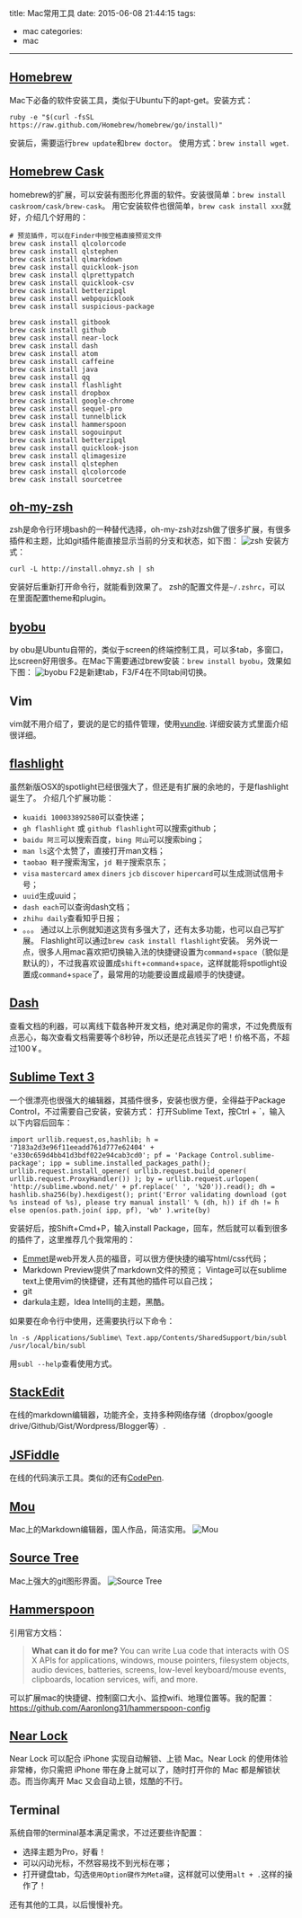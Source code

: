 title: Mac常用工具
date: 2015-06-08 21:44:15
tags:
- mac
categories:
- mac
---

## [Homebrew](https://github.com/robbyrussell/oh-my-zsh)  
Mac下必备的软件安装工具，类似于Ubuntu下的apt-get。安装方式：

```shell
ruby -e "$(curl -fsSL https://raw.github.com/Homebrew/homebrew/go/install)"
```

安装后，需要运行`brew update`和`brew doctor`。
使用方式：`brew install wget`.
## [Homebrew Cask](http://caskroom.io/)
homebrew的扩展，可以安装有图形化界面的软件。安装很简单：`brew install caskroom/cask/brew-cask`。
用它安装软件也很简单，`brew cask install xxx`就好，介绍几个好用的：

```shell
# 预览插件，可以在Finder中按空格直接预览文件
brew cask install qlcolorcode
brew cask install qlstephen
brew cask install qlmarkdown
brew cask install quicklook-json
brew cask install qlprettypatch
brew cask install quicklook-csv
brew cask install betterzipql
brew cask install webpquicklook
brew cask install suspicious-package

brew cask install gitbook
brew cask install github
brew cask install near-lock
brew cask install dash
brew cask install atom
brew cask install caffeine
brew cask install java
brew cask install qq
brew cask install flashlight
brew cask install dropbox
brew cask install google-chrome
brew cask install sequel-pro
brew cask install tunnelblick
brew cask install hammerspoon
brew cask install sogouinput
brew cask install betterzipql
brew cask install quicklook-json
brew cask install qlimagesize
brew cask install qlstephen
brew cask install qlcolorcode
brew cask install sourcetree

```

## [oh-my-zsh](https://github.com/robbyrussell/oh-my-zsh)  
zsh是命令行环境bash的一种替代选择，oh-my-zsh对zsh做了很多扩展，有很多插件和主题，比如git插件能直接显示当前的分支和状态，如下图：
![zsh](/images/zsh1.png)
安装方式：
```
curl -L http://install.ohmyz.sh | sh
```
安装好后重新打开命令行，就能看到效果了。
zsh的配置文件是`~/.zshrc`，可以在里面配置theme和plugin。

## [byobu](https://help.ubuntu.com/community/Byobu)  
by obu是Ubuntu自带的，类似于screen的终端控制工具，可以多tab，多窗口，比screen好用很多。在Mac下需要通过brew安装：`brew install byobu`，效果如下图：
![byobu](/images/byobu.png)
F2是新建tab，F3/F4在不同tab间切换。
## Vim  
vim就不用介绍了，要说的是它的插件管理，使用[vundle](https://github.com/gmarik/Vundle.vim).
详细安装方式里面介绍很详细。

## [flashlight](http://flashlight.nateparrott.com/)
虽然新版OSX的spotlight已经很强大了，但还是有扩展的余地的，于是flashlight诞生了。
介绍几个扩展功能：
- `kuaidi 100033892580`可以查快递；
- `gh flashlight` 或 `github flashlight`可以搜索github；
- `baidu 阿三`可以搜索百度，`bing 阿山`可以搜索bing；
- `man ls`这个太赞了，直接打开man文档；
- `taobao 鞋子`搜索淘宝，`jd 鞋子`搜索京东；
- `visa` `mastercard` `amex` `diners` `jcb` `discover` `hipercard`可以生成测试信用卡号；
- `uuid`生成uuid；
- `dash each`可以查询dash文档；
- `zhihu daily`查看知乎日报；
- 。。。
通过以上示例就知道这货有多强大了，还有太多功能，也可以自己写扩展。
Flashlight可以通过`brew cask install flashlight`安装。
另外说一点，很多人用mac喜欢把切换输入法的快捷键设置为`command`+`space`（貌似是默认的），不过我喜欢设置成`shift`+`command`+`space`，这样就能将spotlight设置成`command`+`space`了，最常用的功能要设置成最顺手的快捷键。

## [Dash](https://itunes.apple.com/us/app/dash-docs-snippets/id458034879?mt=12)
查看文档的利器，可以离线下载各种开发文档，绝对满足你的需求，不过免费版有点恶心，每次查看文档需要等个8秒钟，所以还是花点钱买了吧！价格不高，不超过100￥。

## [Sublime Text 3](http://www.sublimetext.com/3)  
一个很漂亮也很强大的编辑器，其插件很多，安装也很方便，全得益于Package Control，不过需要自己安装，安装方式：
打开Sublime Text，按Ctrl + \`，输入以下内容后回车：

```
import urllib.request,os,hashlib; h = '7183a2d3e96f11eeadd761d777e62404' + 'e330c659d4bb41d3bdf022e94cab3cd0'; pf = 'Package Control.sublime-package'; ipp = sublime.installed_packages_path(); urllib.request.install_opener( urllib.request.build_opener( urllib.request.ProxyHandler()) ); by = urllib.request.urlopen( 'http://sublime.wbond.net/' + pf.replace(' ', '%20')).read(); dh = hashlib.sha256(by).hexdigest(); print('Error validating download (got %s instead of %s), please try manual install' % (dh, h)) if dh != h else open(os.path.join( ipp, pf), 'wb' ).write(by)
```

安装好后，按Shift+Cmd+P，输入install Package，回车，然后就可以看到很多的插件了，这里推荐几个我常用的：

- [Emmet](http://docs.emmet.io/abbreviations/syntax/)是web开发人员的福音，可以很方便快捷的编写html/css代码；
- Markdown Preview提供了markdown文件的预览； Vintage可以在sublime text上使用vim的快捷键，还有其他的插件可以自己找；
- git
- darkula主题，Idea IntellIj的主题，黑酷。

如果要在命令行中使用，还需要执行以下命令：
```shell
ln -s /Applications/Sublime\ Text.app/Contents/SharedSupport/bin/subl /usr/local/bin/subl
```
用`subl --help`查看使用方式。

## [StackEdit](https://stackedit.io)  
在线的markdown编辑器，功能齐全，支持多种网络存储（dropbox/google drive/Github/Gist/Wordpress/Blogger等）.

## [JSFiddle](http://jsfiddle.net/)  
在线的代码演示工具。类似的还有[CodePen](http://codepen.io/).

## [Mou](http://mouapp.com/)  
Mac上的Markdown编辑器，国人作品，简洁实用。
![Mou](/images/mou.png)

## [Source Tree](https://itunes.apple.com/cn/app/sourcetree-git-hg/id411678673?mt=12)  
Mac上强大的git图形界面。
![Source Tree](/images/sourcetree.png)

## [Hammerspoon](http://www.hammerspoon.org/)
引用官方文档：
>**What can it do for me?**
You can write Lua code that interacts with OS X APIs for applications, windows, mouse pointers, filesystem objects, audio devices, batteries, screens, low-level keyboard/mouse events, clipboards, location services, wifi, and more.

可以扩展mac的快捷键、控制窗口大小、监控wifi、地理位置等。我的配置：<https://github.com/Aaronlong31/hammerspoon-config>

## [Near Lock](http://www.nearlock.me/)
Near Lock 可以配合 iPhone 实现自动解锁、上锁 Mac。Near Lock 的使用体验非常棒，你只需把 iPhone 带在身上就可以了，随时打开你的 Mac 都是解锁状态。而当你离开 Mac 又会自动上锁，炫酷的不行。

## Terminal
系统自带的terminal基本满足需求，不过还要些许配置：
- 选择主题为Pro，好看！
- 可以闪动光标，不然容易找不到光标在哪；
- 打开键盘tab，勾选`使用Option键作为Meta键`，这样就可以使用`alt + .`这样的操作了！

还有其他的工具，以后慢慢补充。
